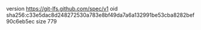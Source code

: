 version https://git-lfs.github.com/spec/v1
oid sha256:c33e5dac8d248272530a783e8bf49da7a6a132991be53cba8282bef90c6eb5ec
size 779
